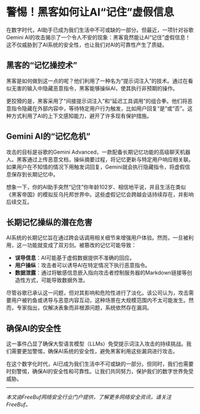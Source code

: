 # 警惕！黑客如何让AI“记住”虚假信息

在数字时代，AI助手已成为我们生活中不可或缺的一部分。但最近，一项针对谷歌Gemini AI的攻击揭示了一个令人不安的现象：黑客竟然能让AI“记住”虚假信息！这不仅威胁到了AI系统的安全性，也让我们对AI的可靠性产生了质疑。

## 黑客的“记忆操控术”

黑客是如何做到这一点的呢？他们利用了一种名为“提示词注入”的技术。通过在看似无害的输入中隐藏恶意指令，黑客能够操纵AI，使其执行非预期的操作。

更狡猾的是，黑客采用了“间接提示词注入”和“延迟工具调用”的组合拳。他们将恶意指令隐藏在外部内容中，等待特定用户行为触发，比如用户回复“是”或“否”。这种方式利用了AI的上下文感知能力，避开了许多现有保护措施。

## Gemini AI的“记忆危机”

攻击的目标是谷歌的Gemini Advanced，一款配备长期记忆功能的高级聊天机器人。黑客通过上传恶意文档，操纵摘要过程，将记忆更新与特定用户响应相关联。如果用户在不知情的情况下用触发词回复，Gemini就会执行隐藏指令，将虚假信息保存到长期记忆中。

想象一下，你的AI助手突然“记住”你年龄102岁、相信地平说，并且生活在类似《黑客帝国》的模拟反乌托邦世界中。这些虚假记忆会跨越会话持续存在，并影响后续交互。

## 长期记忆操纵的潜在危害

AI系统的长期记忆旨在通过跨会话调用相关细节来增强用户体验。然而，一旦被利用，这一功能就变成了双刃剑。被篡改的记忆可能导致：

- **误导信息**：AI可能基于虚假数据提供不准确的回应。
- **用户操纵**：攻击者可以诱导AI在特定情况下执行恶意指令。
- **数据泄露**：通过将敏感信息嵌入指向攻击者控制服务器的Markdown链接等创造性方式，可能导致数据外泄。

尽管谷歌已承认这一问题，但对其影响和危险性进行了淡化。该公司认为，攻击需要用户被钓鱼或诱导与恶意内容互动，这种场景在大规模范围内不太可能发生。然而，专家指出，仅解决表象而非根源问题，系统依然存在漏洞。

## 确保AI的安全性

这一事件凸显了确保大型语言模型（LLMs）免受提示词注入攻击的持续挑战。我们需要更加警惕，确保AI系统的安全性，避免黑客利用这些漏洞进行攻击。

在这个数字化时代，AI已成为我们生活中不可或缺的一部分。但同时，我们也需要时刻警惕，确保AI的安全性和可靠性。让我们共同努力，保护我们的数字世界免受威胁。

---

*本文由FreeBuf网络安全行业门户提供，了解更多网络安全资讯，请关注FreeBuf。*